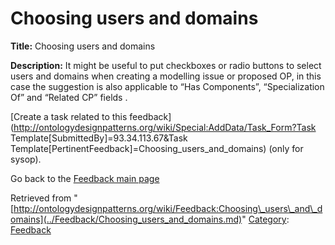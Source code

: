 #  Choosing users and domains


__Title:__ Choosing users and domains


__Description:__ It might be useful to put checkboxes or radio buttons to select users and domains when creating a modelling issue or proposed OP, in this case the suggestion is also applicable to “Has Components”, “Specialization Of” and “Related CP” fields . 


  




[Create a task related to this feedback](http://ontologydesignpatterns.org/wiki/Special:AddData/Task_Form?Task Template[SubmittedBy]=93.34.113.67&Task Template[PertinentFeedback]=Choosing_users_and_domains) (only for sysop).


  



Go back to the  [Feedback main page](../Feedback/Main.md "Feedback:Main")


  






Retrieved from "[http://ontologydesignpatterns.org/wiki/Feedback:Choosing\_users\_and\_domains](../Feedback/Choosing_users_and_domains.md)"
 [Category](http://ontologydesignpatterns.org/wiki/Special:Categories "Special:Categories"): [Feedback](../Category/Feedback.md "Category:Feedback")